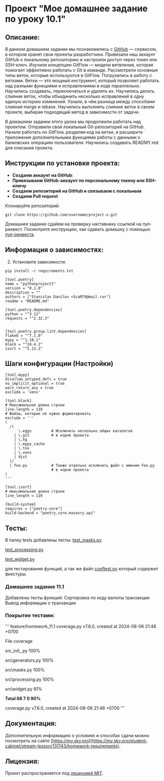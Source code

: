 # Проект "Мое домашнее задание по уроку 10.1"

## Описание:
В данном домашнем задании мы познакомились с [GitHub](https://github.com) — сервисом, в котором хранят свои проекты разработчики. Привязали наш аккаунт GitHub к локальному репозиторию и настроили доступ через токен или SSH-ключ.
Изучили концепцию GitFlow — модели ветвления, которая помогает эффективно работать с Git в команде. Рассмотрели основные типы веток, которые используются в GitFlow.
Погрузились в работу с ветками. Ветки — это мощный инструмент, который позволяет работать над разными функциями и исправлениями в коде параллельно. Научились создавать, переключаться и удалять их.
Научились делать слияние веток, чтобы объединить несколько исправлений в одну единую историю изменений. Узнали, в чём разница между способами слияния 
merge и rebase. Научились выполнять слияние веток в своем проекте, выбирая подходящий метод в зависимости от задачи.

В домашнем задании этого урока мы продолжили работать над проектом. Отправили свой локальный Git-репозиторий на GitHub. Начали работать по GitFlow, разделяя код на ветки, 
и расширите приложение дополнительными функциями работы с данными о банковских операциях пользователя. Научились создавать READMY.md для описания проекта.

## Инструкции по установке проекта:
- **Создаем аккаунт на GitHub**:
- **Привязываем GitHub-аккаунт по персональному токену или SSH-ключу**
- **Создаем репозиторий на GitHub и связываем с локальным**
- **Создаем Pull request**

Клонируйте репозиторий:
```
git clone https://github.com/username/project-x.git
```

Домашнее задание сдайем на проверку наставнику ссылкой на пул-реквест.
Посмотрите инструкцию, как сдавать домашку с помощью [пул-реквеста](https://my.sky.pro/student-cabinet/stream-lesson/131743/homework-requirements).

## Информация о зависимостях:

2. Установите зависимости:
```
pip install -r requirements.txt
```
```
[tool.poetry]
name = "pythonproject1"
version = "0.1.0"
description = ""
authors = ["Stanislav Danilov <ScaM79@mail.ru>"]
readme = "README.md"

[tool.poetry.dependencies]
python = "^3.12"
requests = "^2.32.3"


[tool.poetry.group.lint.dependencies]
flake8 = "^7.1.0"
mypy = "^1.10.1"
black = "^24.4.2"
isort = "^5.13.2"
```

## Шаги конфигурации (Настройки)

```
[tool.mypy]
disallow_untyped_defs = true
no_implicit_optional = true
warn_return_any = true
exclude = 'venv'

[tool.black]
# Максимальная длина строки
line-length = 119
# Файлы, которые не нужно форматировать
exclude = '''
(
  /(
      \.eggs         # Исключить несколько общих каталогов
    | \.git          # в корне проекта
    | \.hg
    | \.mypy_cache
    | \.tox
    | \.venv
    | dist
  )/
  | foo.py           # Также отдельно исключить файл с именем foo.py
                     # в корне проекта
)
'''

[tool.isort]
# максимальная длина строки
line_length = 119

[build-system]
requires = ["poetry-core"]
build-backend = "poetry.core.masonry.api"
```
## Тесты:
В папку tests добавлены тесты:
[test_masks.py](tests%2Ftest_masks.py)

[test_processing.py](tests%2Ftest_processing.py)

[test_widget.py](tests%2Ftest_widget.py)

для тестирования функций, а так же файл [conftest.py](tests%2Fconftest.py)
который содержит фикстуры.

### Домашнее задание 11.1
Добавлены тесты функций:
Сортировка по коду валюты транзакции
Вывод информации о транзакции

### Покрытие тестами:

'''
feature/homework_11.1
coverage.py v7.6.0, created at 2024-08-06 21:48 +0700

File	            coverage

src\__init__.py	    100%

src\generators.py	100%

src\masks.py	    100%

src\processing.py	100%

src\widget.py	    81%

**Total	68	7	0	90%**

coverage.py v7.6.0, created at 2024-08-06 21:48 +0700
'''

## Документация:
Дополнительную информацию о условиях и способах сдачи можно посмотреть на сайте [https://my.sky.pro](https://my.sky.pro/student-cabinet/stream-lesson/131743/homework-requirements).

## Лицензия:
Проект распространяется под [лицензией MIT](LICENSE).

